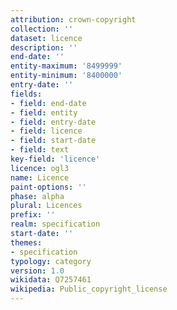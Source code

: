 ```yaml
---
attribution: crown-copyright
collection: ''
dataset: licence
description: ''
end-date: ''
entity-maximum: '8499999'
entity-minimum: '8400000'
entry-date: ''
fields:
- field: end-date
- field: entity
- field: entry-date
- field: licence
- field: start-date
- field: text
key-field: 'licence'
licence: ogl3
name: Licence
paint-options: ''
phase: alpha
plural: Licences
prefix: ''
realm: specification
start-date: ''
themes:
- specification
typology: category
version: 1.0
wikidata: Q7257461
wikipedia: Public_copyright_license
---
```

